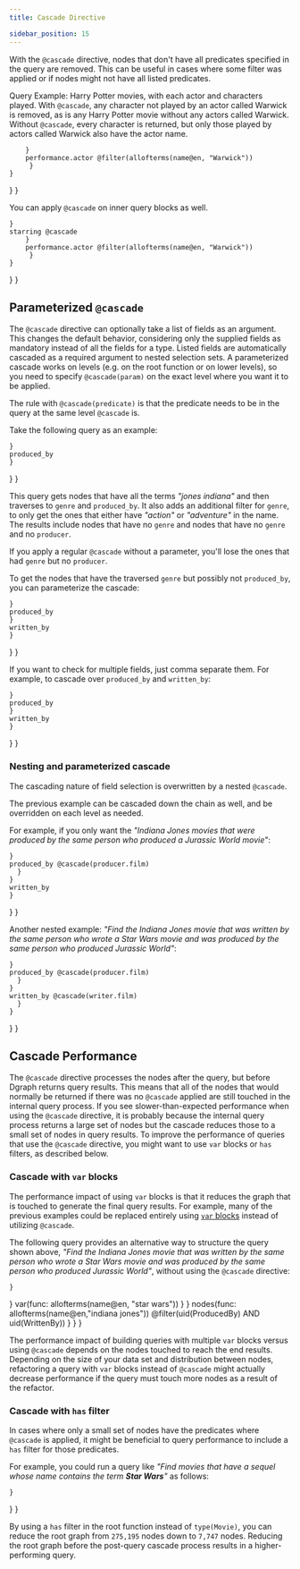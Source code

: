 ```yaml
---
title: Cascade Directive

sidebar_position: 15
---
```


With the `@cascade` directive, nodes that don't have all predicates specified in the query are removed. This can be useful in cases where some filter was applied or if nodes might not have all listed predicates.


Query Example: Harry Potter movies, with each actor and characters played.  With `@cascade`, any character not played by an actor called Warwick is removed, as is any Harry Potter movie without any actors called Warwick.  Without `@cascade`, every character is returned, but only those played by actors called Warwick also have the actor name.


        }
        performance.actor @filter(allofterms(name@en, "Warwick"))
         }
    }
  }
}


You can apply `@cascade` on inner query blocks as well.


    }
    starring @cascade 
        }
        performance.actor @filter(allofterms(name@en, "Warwick"))
         }
    }
  }
}


## Parameterized `@cascade`

The `@cascade` directive can optionally take a list of fields as an argument.
This changes the default behavior, considering only the supplied fields as mandatory instead of all the fields for a type.
Listed fields are automatically cascaded as a required argument to nested selection sets.
A parameterized cascade works on levels (e.g. on the root function or on lower levels), so
you need to specify `@cascade(param)` on the exact level where you want it to be applied.


The rule with `@cascade(predicate)` is that the predicate needs to be in the query at the same level `@cascade` is.


Take the following query as an example:



    }
    produced_by 
    }
  }
}


This query gets nodes that have all the terms _"jones indiana"_ and then traverses to `genre` and `produced_by`.
It also adds an additional filter for `genre`, to only get the ones that either have _"action"_ or _"adventure"_ in the name.
The results include nodes that have no `genre` and nodes that have no `genre` and no `producer`.

If you apply a regular `@cascade` without a parameter, you'll lose the ones that had `genre` but no `producer`.

To get the nodes that have the traversed `genre` but possibly not `produced_by`, you can parameterize the cascade:



    }
    produced_by 
    }
    written_by 
    }
  }
}


If you want to check for multiple fields, just comma separate them. For example, to cascade over `produced_by` and `written_by`:



    }
    produced_by 
    }
    written_by 
    }
  }
}


### Nesting and parameterized cascade

The cascading nature of field selection is overwritten by a nested `@cascade`.

The previous example can be cascaded down the chain as well, and be overridden on each level as needed.

For example, if you only want the _"Indiana Jones movies that were produced by the same person who produced a Jurassic World movie"_:



    }
    produced_by @cascade(producer.film) 
      }
    }
    written_by 
    }
  }
}


Another nested example: _"Find the Indiana Jones movie that was written by the same person who wrote a Star Wars movie and was produced by the same person who produced Jurassic World"_:



    }
    produced_by @cascade(producer.film) 
      }
    }
    written_by @cascade(writer.film) 
      }
    }
  }
}


## Cascade Performance

The `@cascade` directive processes the nodes after the query, but before Dgraph 
returns query results. This means that all of the nodes that would normally be
returned if there was no `@cascade` applied are still touched in the internal
query process. If you see slower-than-expected performance when using the
`@cascade` directive, it is probably because the internal query process returns
a large set of nodes but the cascade reduces those to a small set of nodes in query
results. To improve the performance of queries that use the `@cascade` directive,
you  might want to use `var` blocks or `has` filters, as described below.

### Cascade with `var` blocks

The performance impact of using `var` blocks is that it reduces the graph that is touched to generate the final query results.
For example, many of the previous examples could be replaced entirely using [`var` blocks](/docs/query-language/multiple-query-blocks#var-blocks) instead of utilizing `@cascade`.

The following query provides an alternative way to structure the query shown above,
_"Find the Indiana Jones movie that was written by the same person who wrote a
Star Wars movie and was produced by the same person who produced Jurassic World"_,
without using the `@cascade` directive:



    }
  }
  var(func: allofterms(name@en, "star wars")) 
    }
  }
  nodes(func: allofterms(name@en,"indiana jones")) @filter(uid(ProducedBy) AND uid(WrittenBy)) 
    }
  }
}


The performance impact of building queries with multiple `var` blocks versus
using `@cascade` depends on the nodes touched to reach the end results. Depending
on the size of your data set and distribution between nodes, refactoring a query
with `var` blocks instead of `@cascade` might actually decrease performance
if the query must touch more nodes as a result of the refactor.

### Cascade with `has` filter

In cases where only a small set of nodes have the predicates where `@cascade` is
applied, it might be beneficial to query performance to include a `has` filter
for those predicates.

For example, you could run a query like _"Find movies that have a sequel whose name contains the term **Star Wars**"_ as follows:



    }
  }
}


By using a `has` filter in the root function instead of `type(Movie)`, you can
reduce the root graph from `275,195` nodes down to `7,747` nodes. Reducing the
root graph before the post-query cascade process results in a higher-performing
query.
